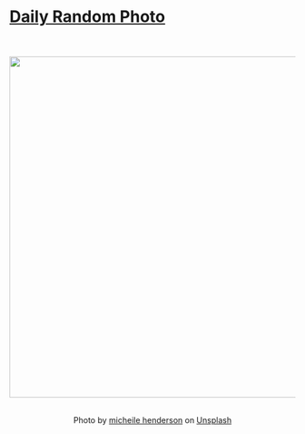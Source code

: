 # [Daily Random Photo](https://www.dailyrandomphoto.com/)

<div align="center">
  <br>
  <br>
  <a href="https://www.dailyrandomphoto.com/p/2024/2024-05-02/"><img src="https://images.unsplash.com/photo-1712135595180-f3902e325574?crop=entropy&cs=tinysrgb&fit=max&fm=jpg&ixid=M3w3NzUwOHwwfDF8cmFuZG9tfHx8fHx8fHx8MTcxNDYwOTgxNXw&ixlib=rb-4.0.3&q=80&w=1080" width="600px"></a>
  <br>
  <br>
  <p class="has-text-grey">Photo by <a href="https://unsplash.com/@micheile?utm_source=Daily%20Random%20Photo&amp;utm_medium=referral" target="_blank" rel="noopener noreferrer">micheile henderson</a> on <a href="https://unsplash.com/photos/a-group-of-pink-flowers-on-a-pink-background-ay2Kv3PEuFQ?utm_source=Daily%20Random%20Photo&amp;utm_medium=referral" target="_blank" rel="noopener noreferrer">Unsplash</a></p>
</div>
